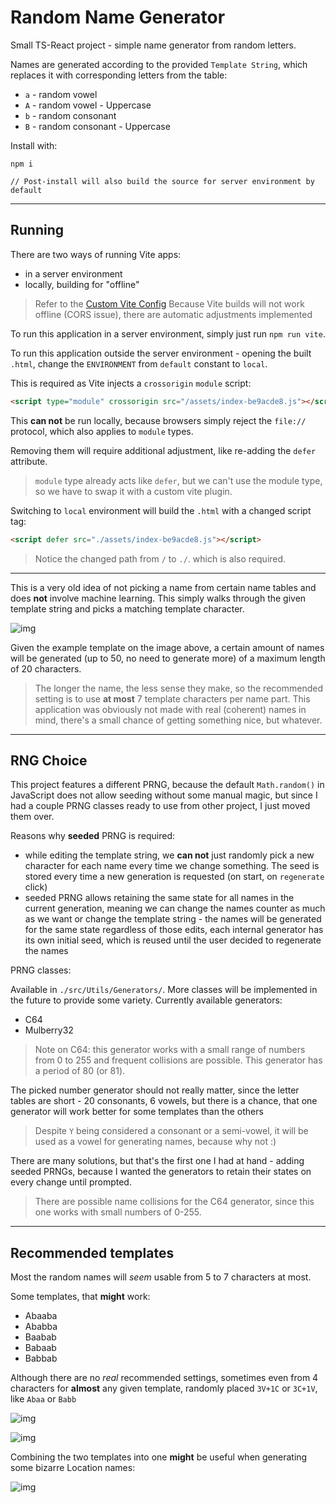 # Random Name Generator

Small TS-React project - simple name generator from random letters.

Names are generated according to the provided `Template String`, which replaces it with corresponding letters from the table:

- `a` - random vowel
- `A` - random vowel - Uppercase
- `b` - random consonant
- `B` - random consonant - Uppercase

Install with:

```plaintext
npm i

// Post-install will also build the source for server environment by default
```

---

## Running

There are two ways of running Vite apps:

- in a server environment
- locally, building for "offline"

> Refer to the [Custom Vite Config](https://github.com/DarkStoorM/Name-Generator/blob/main/vite.config.ts#L27)
> Because Vite builds will not work offline (CORS issue), there are automatic adjustments implemented

To run this application in a server environment, simply just run `npm run vite`.

To run this application outside the server environment - opening the built `.html`, change the `ENVIRONMENT` from `default` constant to `local`.

This is required as Vite injects a `crossorigin` `module` script:

```html
<script type="module" crossorigin src="/assets/index-be9acde8.js"></script>
```

This **can not** be run locally, because browsers simply reject the `file://` protocol, which also applies to `module` types.

Removing them will require additional adjustment, like re-adding the `defer` attribute.

> `module` type already acts like `defer`, but we can't use the module type, so we have to swap it with a custom vite plugin.

Switching to `local` environment will build the `.html` with a changed script tag:

```html
<script defer src="./assets/index-be9acde8.js"></script>
```

> Notice the changed path from `/` to `./`. which is also required.

---

This is a very old idea of not picking a name from certain name tables and does **not** involve machine learning. This simply walks through the given template string and picks a matching template character.

![img](https://user-images.githubusercontent.com/7021295/246472326-ab92ef66-bc89-4c9d-81c2-f4d5f479515b.png)

Given the example template on the image above, a certain amount of names will be generated (up to 50, no need to generate more) of a maximum length of 20 characters.

> The longer the name, the less sense they make, so the recommended setting is to use **at most** 7 template characters per name part.
> This application was obviously not made with real (coherent) names in mind, there's a small chance of getting something nice, but whatever.

---

## RNG Choice

This project features a different PRNG, because the default `Math.random()` in JavaScript does not allow seeding without some manual magic, but since I had a couple PRNG classes ready to use from other project, I just moved them over.

Reasons why **seeded** PRNG is required:

- while editing the template string, we **can not** just randomly pick a new character for each name every time we change something. The seed is stored every time a new generation is requested (on start, on `regenerate` click)
- seeded PRNG allows retaining the same state for all names in the current generation, meaning we can change the names counter as much as we want or change the template string - the names will be generated for the same state regardless of those edits, each internal generator has its own initial seed, which is reused until the user decided to regenerate the names

PRNG classes:

Available in `./src/Utils/Generators/`. More classes will be implemented in the future to provide some variety. Currently available generators:

- C64
- Mulberry32

> Note on C64: this generator works with a small range of numbers from 0 to 255 and frequent collisions are possible. This generator has a period of 80 (or 81).

The picked number generator should not really matter, since the letter tables are short - 20 consonants, 6 vowels, but there is a chance, that one generator will work better for some templates than the others

> Despite `Y` being considered a consonant or a semi-vowel, it will be used as a vowel for generating names, because why not :)

There are many solutions, but that's the first one I had at hand - adding seeded PRNGs, because I wanted the generators to retain their states on every change until prompted.

> There are possible name collisions for the C64 generator, since this one works with small numbers of 0-255.

---

## Recommended templates

Most the random names will *seem* usable from 5 to 7 characters at most.

Some templates, that **might** work:

- Abaaba
- Ababba
- Baabab
- Babaab
- Babbab

Although there are no *real* recommended settings, sometimes even from 4 characters for **almost** any given template, randomly placed `3V+1C` or `3C+1V`, like `Abaa` or `Babb`

![img](https://user-images.githubusercontent.com/7021295/246510576-c6eca24c-e6c4-4772-8f75-d6f77e3a7052.png)

![img](https://user-images.githubusercontent.com/7021295/246510685-5297ddab-31a7-4f0a-ab92-4481cb6a05db.png)

Combining the two templates into one **might** be useful when generating some bizarre Location names:

![img](https://user-images.githubusercontent.com/7021295/246510858-dec61350-6554-4a39-99bb-69ccd38ca67b.png)
